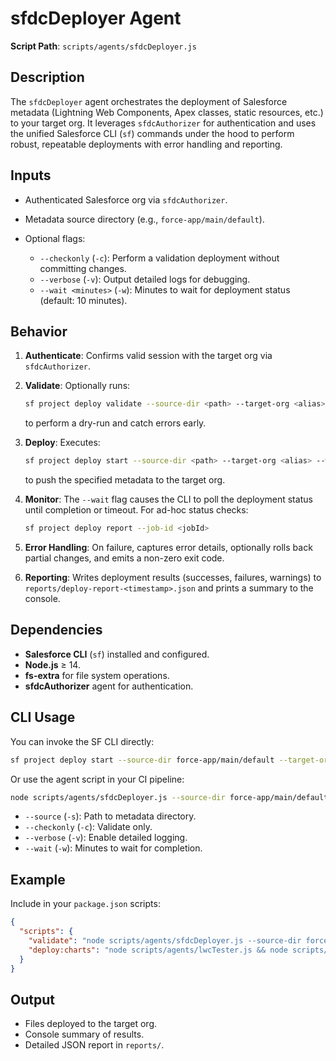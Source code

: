 # sfdcDeployer Agent

**Script Path**: `scripts/agents/sfdcDeployer.js`

## Description

The `sfdcDeployer` agent orchestrates the deployment of Salesforce metadata (Lightning Web Components, Apex classes, static resources, etc.) to your target org. It leverages `sfdcAuthorizer` for authentication and uses the unified Salesforce CLI (`sf`) commands under the hood to perform robust, repeatable deployments with error handling and reporting.

## Inputs

- Authenticated Salesforce org via `sfdcAuthorizer`.
- Metadata source directory (e.g., `force-app/main/default`).
- Optional flags:

  - `--checkonly` (`-c`): Perform a validation deployment without committing changes.
  - `--verbose` (`-v`): Output detailed logs for debugging.
  - `--wait <minutes>` (`-w`): Minutes to wait for deployment status (default: 10 minutes).

## Behavior

1. **Authenticate**: Confirms valid session with the target org via `sfdcAuthorizer`.
2. **Validate**: Optionally runs:

   ```bash
   sf project deploy validate --source-dir <path> --target-org <alias> --wait <minutes>
   ```

   to perform a dry-run and catch errors early.

3. **Deploy**: Executes:

   ```bash
   sf project deploy start --source-dir <path> --target-org <alias> --wait <minutes>
   ```

   to push the specified metadata to the target org.

4. **Monitor**: The `--wait` flag causes the CLI to poll the deployment status until completion or timeout. For ad-hoc status checks:

   ```bash
   sf project deploy report --job-id <jobId>
   ```

5. **Error Handling**: On failure, captures error details, optionally rolls back partial changes, and emits a non-zero exit code.
6. **Reporting**: Writes deployment results (successes, failures, warnings) to `reports/deploy-report-<timestamp>.json` and prints a summary to the console.

## Dependencies

- **Salesforce CLI** (`sf`) installed and configured.
- **Node.js** ≥ 14.
- **fs-extra** for file system operations.
- **sfdcAuthorizer** agent for authentication.

## CLI Usage

You can invoke the SF CLI directly:

```bash
sf project deploy start --source-dir force-app/main/default --target-org MyOrgAlias --wait 10
```

Or use the agent script in your CI pipeline:

```bash
node scripts/agents/sfdcDeployer.js --source-dir force-app/main/default --target-org MyOrgAlias --wait 10
```

- `--source` (`-s`): Path to metadata directory.
- `--checkonly` (`-c`): Validate only.
- `--verbose` (`-v`): Enable detailed logging.
- `--wait` (`-w`): Minutes to wait for completion.

## Example

Include in your `package.json` scripts:

```json
{
  "scripts": {
    "validate": "node scripts/agents/sfdcDeployer.js --source-dir force-app/main/default --checkonly",
    "deploy:charts": "node scripts/agents/lwcTester.js && node scripts/agents/sfdcDeployer.js --source-dir force-app/main/default"
  }
}
```

## Output

- Files deployed to the target org.
- Console summary of results.
- Detailed JSON report in `reports/`.
